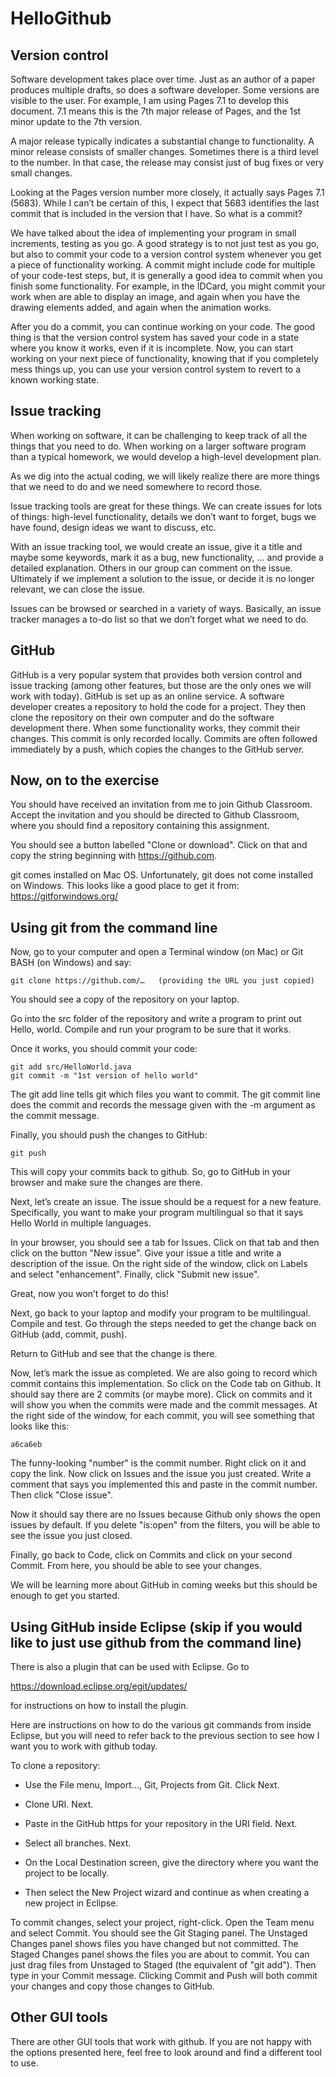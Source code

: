 # HelloGithub

## Version control

Software development takes place over time.  Just as an author of a paper produces multiple drafts, so does a software developer.  Some versions are visible to the user.  For example, I am using Pages 7.1 to develop this document.  7.1 means this is the 7th major release of Pages, and the 1st minor update to the 7th version.

A major release typically indicates a substantial change to functionality.  A minor release consists of smaller changes.  Sometimes there is a third level to the number.  In that case, the release may consist just of bug fixes or very small changes.

Looking at the Pages version number more closely, it actually says Pages 7.1 (5683).  While I can’t be certain of this, I expect that 5683 identifies the last commit that is included in the version that I have.  So what is a commit?

We have talked about the idea of implementing your program in small increments, testing as you go.  A good strategy is to not just test as you go, but also to commit your code to a version control system whenever you get a piece of functionality working.  A commit might include code for multiple of your code-test steps, but, it is generally a good idea to commit when you finish some functionality.  For example, in the IDCard, you might commit your work when are able to display an image, and again when you have the drawing elements added, and again when the animation works.

After you do a commit, you can continue working on your code.  The good thing is that the version control system has saved your code in a state where you know it works, even if it is incomplete.  Now, you can start working on your next piece of functionality, knowing that if you completely mess things up, you can use your version control system to revert to a known working state.

## Issue tracking

When working on software, it can be challenging to keep track of all the things that you need to do.  When working on a larger software program than a typical homework, we would develop a high-level development plan.
 
As we dig into the actual coding, we will likely realize there are more things that we need to do and we need somewhere to record those.

Issue tracking tools are great for these things.  We can create issues for lots of things:  high-level functionality, details we don’t want to forget, bugs we have found, design ideas we want to discuss, etc.

With an issue tracking tool, we would create an issue, give it a title and maybe some keywords, mark it as a bug, new functionality, … and provide a detailed explanation.  Others in our group can comment on the issue.  Ultimately if we implement a solution to the issue, or decide it is no longer relevant, we can close the issue.

Issues can be browsed or searched in a variety of ways.  Basically, an issue tracker manages a to-do list so that we don’t forget what we need to do.

## GitHub

GitHub is a very popular system that provides both version control and issue tracking (among other features, but those are the only ones we will work with today).  GitHub is set up as an online service.  A software developer creates a repository to hold the code for a project.  They then clone the repository on their own computer and do the software development there.  When some functionality works, they commit their changes.  This commit is only recorded locally.  Commits are often followed immediately by a push, which copies the changes to the GitHub server.

## Now, on to the exercise

You should have received an invitation from me to join Github Classroom.  Accept the invitation and you should be directed to Github Classroom, where you should find a repository containing this assignment.
  
You should see a button labelled "Clone or download".  Click on that and copy the string beginning with https://github.com.
  
git comes installed on Mac OS.  Unfortunately, git does not come installed on Windows.  This looks like a good place to get it from:  https://gitforwindows.org/

## Using git from the command line
 
Now, go to your computer and open a Terminal window (on Mac) or Git BASH (on Windows) and say:

```
git clone https://github.com/…   (providing the URL you just copied)
```

You should see a copy of the repository on your laptop.

Go into the src folder of the repository and write a program to print out Hello, world.  Compile and run your program to be sure that it works.

Once it works, you should commit your code:

```
git add src/HelloWorld.java 
git commit -m "1st version of hello world"
```

The git add line tells git which files you want to commit.  The git commit line does the commit and records the message given with the -m argument as the commit message.

Finally, you should push the changes to GitHub:

```
git push
```

This will copy your commits back to github.  So, go to GitHub in your browser and make sure the changes are there.

Next, let’s create an issue.  The issue should be a request for a new feature.  Specifically, you want to make your program multilingual so that it says Hello World in multiple languages.

In your browser, you should see a tab for Issues.  Click on that tab and then click on the button "New issue".  Give your issue a title and write a description of the issue.  On the right side of the window, click on Labels and select "enhancement".  Finally, click "Submit new issue".

Great, now you won’t forget to do this!

Next, go back to your laptop and modify your program to be multilingual.  Compile and test.  Go through the steps needed to get the change back on GitHub (add, commit, push).

Return to GitHub and see that the change is there.

Now, let’s mark the issue as completed.  We are also going to record which commit contains this implementation.  So click on the Code tab on Github.  It should say there are 2 commits (or maybe more).  Click on commits and it will show you when the commits were made and the commit messages.  At the right side of the window, for each commit, you will see something that looks like this:

```
a6ca6eb
```

The funny-looking "number" is the commit number.  Right click on it and copy the link.  Now click on Issues and the issue you just created.  Write a comment that says you implemented this and paste in the commit number.  Then click "Close issue".

Now it should say there are no Issues because Github only shows the open issues by default.  If you delete "is:open" from the filters, you will be able to see the issue you just closed.

Finally, go back to Code, click on Commits and click on your second Commit.  From here, you should be able to see your changes.

We will be learning more about GitHub in coming weeks but this should be enough to get you started.

## Using GitHub inside Eclipse (skip if you would like to just use github from the command line)

There is also a plugin that can be used with Eclipse.  Go to
 
https://download.eclipse.org/egit/updates/

for instructions on how to install the plugin.

Here are instructions on how to do the various git commands from inside Eclipse, but you will need to refer back to the previous section to see how I want you to work with github today.

To clone a repository:
  
* Use the File menu, Import…, Git, Projects from Git.  Click Next.

* Clone URI.  Next.

* Paste in the GitHub https for your repository in the URI field.  Next.

* Select all branches.  Next.

* On the Local Destination screen, give the directory where you want the project to be locally.

* Then select the New Project wizard and continue as when creating a new project in Eclipse.

To commit changes, select your project, right-click.  Open the Team menu and select Commit.  You should see the Git Staging panel.  The Unstaged Changes panel shows files you have changed but not committed.  The Staged Changes panel shows the files you are about to commit.  You can just drag files from Unstaged to Staged (the equivalent of "git add").  Then type in your Commit message.  Clicking Commit and Push will both commit your changes and copy those changes to GitHub.

## Other GUI tools

There are other GUI tools that work with github.  If you are not happy with the options presented here, feel free to look around and find a different tool to use.

